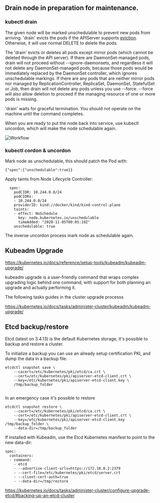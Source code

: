 
## Drain node in preparation for maintenance.

### kubectl drain

The given node will be marked unschedulable to prevent new pods from arriving.
'drain' evicts the pods if the APIServer supports
[eviction](http://kubernetes.io/docs/admin/disruptions/). Otherwise, it will use normal
DELETE to delete the pods.

The 'drain' evicts or deletes all pods except mirror pods (which cannot be deleted through
the API server).  If there are DaemonSet-managed pods, drain will not proceed
without --ignore-daemonsets, and regardless it will not delete any
DaemonSet-managed pods, because those pods would be immediately replaced by the
DaemonSet controller, which ignores unschedulable markings.  If there are any
pods that are neither mirror pods nor managed by ReplicationController,
ReplicaSet, DaemonSet, StatefulSet or Job, then drain will not delete any pods unless you
use --force.  --force will also allow deletion to proceed if the managing resource of one
or more pods is missing.

'drain' waits for graceful termination. You should not operate on the machine until
the command completes.

When you are ready to put the node back into service, use kubectl uncordon, which
will make the node schedulable again.

![Workflow](http://kubernetes.io/images/docs/kubectl_drain.svg)

### kubectl cordon & uncordon

Mark node as unschedulable, this should patch the Pod with:
 
```
{"spec":{"unschedulable":true}}
```

Apply taints from Node Lifecycle Controller: 

```
  spec:
    podCIDR: 10.244.0.0/24
    podCIDRs:
    - 10.244.0.0/24
    providerID: kind://docker/kind/kind-control-plane
    taints:
    - effect: NoSchedule
      key: node.kubernetes.io/unschedulable
      timeAdded: "2020-11-05T00:05:10Z"
    unschedulable: true
```

The inverse uncordon process mark node as schedulable again.

## Kubeadm Upgrade

https://kubernetes.io/docs/reference/setup-tools/kubeadm/kubeadm-upgrade/

kubeadm upgrade is a user-friendly command that wraps complex upgrading logic behind one command, 
with support for both planning an upgrade and actually performing it.

The following tasks guides in the cluster upgrade processs

https://kubernetes.io/docs/tasks/administer-cluster/kubeadm/kubeadm-upgrade/

## Etcd backup/restore

Etcd (latest on 3.4.13) is the default Kubernetes storage, it's possible to backup and restore
a cluster.

To initialize a backup you can use an already setup certification PKI, and dump the
data in a backup file:

```
etcdctl snapshot save \
    --cacert=/etc/kubernetes/pki/etcd/ca.crt \
    --cert=/etc/kubernetes/pki/apiserver-etcd-client.crt \
    --key=/etc/kubernetes/pki/apiserver-etcd-client.key \ 
    /tmp/backup_folder
    
```

In an emergency case it's possible to restore 

```
etcdctl snapshot restore \
    --cacert=/etc/kubernetes/pki/etcd/ca.crt \
    --cert=/etc/kubernetes/pki/apiserver-etcd-client.crt \
    --key=/etc/kubernetes/pki/apiserver-etcd-client.key /tmp/backup_folder \ 
    --data-dir=/tmp/backup_folder
```

If installed with Kubeadm, use the Etcd Kubernetes manifest to point to the new data-dir:

```
spec:
  containers:
  - command:
    - etcd
    - --advertise-client-urls=https://172.18.0.2:2379
    - --cert-file=/etc/kubernetes/pki/etcd/server.crt
    - --client-cert-auth=true
    - --data-dir=/tmp/restore
```
  

https://kubernetes.io/docs/tasks/administer-cluster/configure-upgrade-etcd/#backing-up-an-etcd-cluster